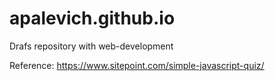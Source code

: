 # apalevich.github.io

Drafs repository with web-development

Reference: https://www.sitepoint.com/simple-javascript-quiz/
